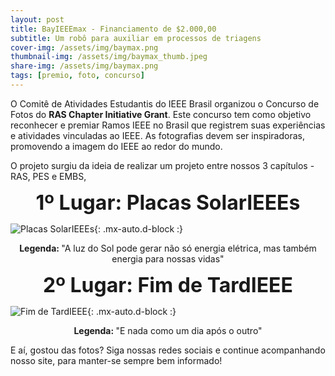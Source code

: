 ```yaml
---
layout: post
title: BayIEEEmax - Financiamento de $2.000,00
subtitle: Um robô para auxiliar em processos de triagens
cover-img: /assets/img/baymax.png
thumbnail-img: /assets/img/baymax_thumb.jpeg
share-img: /assets/img/baymax.png
tags: [premio, foto, concurso]
---
```


O Comitê de Atividades Estudantis do IEEE Brasil organizou o Concurso de Fotos do **RAS Chapter Initiative Grant**. Este concurso tem como objetivo reconhecer e premiar Ramos IEEE no Brasil que registrem suas experiências e atividades vinculadas ao IEEE. As fotografias devem ser inspiradoras, promovendo a imagem do IEEE ao redor do mundo. 

O projeto surgiu da ideia de realizar um projeto entre nossos 3 capítulos - RAS, PES e EMBS, 


<p style="text-align: center;"> <font size="6"> <b>1º Lugar: Placas SolarIEEEs</b> </font> </p>

![Placas SolarIEEEs](/assets/img/placas_solarIEEEs.jpg){: .mx-auto.d-block :}

<p style="text-align: center;"> <b>Legenda: </b>"A luz do Sol pode gerar não só energia elétrica, mas também energia para nossas vidas" </p>


<p style="text-align: center;"> <font size="6"> <b>2º Lugar: Fim de TardIEEE</b> </font> </p>

![Fim de TardIEEE](/assets/img/fim_de_tardIEEE.jpg){: .mx-auto.d-block :}

<p style="text-align: center;"> <b>Legenda: </b>"E nada como um dia após o outro"</p>

E aí, gostou das fotos? 
Siga nossas redes sociais e continue acompanhando nosso site, para manter-se sempre bem informado!
